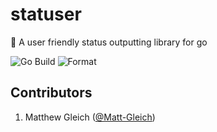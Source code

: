 # statuser

📣  A user friendly status outputting library for go

![Go Build](https://github.com/Matt-Gleich/statuser/workflows/Go%20Build/badge.svg) ![Format](https://github.com/Matt-Gleich/statuser/workflows/Format/badge.svg)

## Contributors

1. Matthew Gleich ([@Matt-Gleich]("http://www.github.com/Matt-Gleich"))
